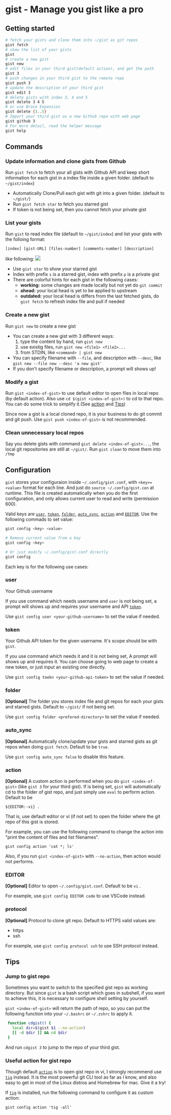 # gist - Manage you gist like a pro
## Getting started
```bash
# fetch your gists and clone them into ~/gist as git repos
gist fetch
# show the list of your gists
gist
# create a new gist
gist new
# edit files in your third gist(default action), and get the path
gist 3
# push changes in your third gist to the remote repo
gist push 3
# update the description of your third gist
gist edit 3
# delete gists with index 3, 4 and 5
gist delete 3 4 5
# or use Brace Expansion
gist delete {3..5}
# Import your third gist as a new Github repo with web page
gist github 3
# For more detail, read the helper message
gist help
```
## Commands
### Update information and clone gists from Github
Run `gist fetch` to fetch your all gists with Github API and keep short information for each gist in a index file inside a given folder. (default to `~/gist/index`)
- Automatically Clone/Pull each gist with git into a given folder. (default to `~/gist/`)
- Run `gist fetch star` to fetch you starred gist
- If token is not being set, then you cannot fetch your private gist

### List your gists
Run `gist` to read index file (default to `~/gist/index`) and list your gists with the folloing format:
``` 
[index] [gist-URL] [files-number] [comments-number] [description]
```
like following:
![](https://i.imgur.com/CP6ZL2G.png)

- Use `gist star` to show your starred gist
- Index with prefix `s` is a starred gist, index with prefix `p` is a private gist
- There are colorful hints for each gist in the following cases:
    - **working:** some changes are made locally but not yet do `git commit`
    - **ahead:** your local head is yet to be applied to upstream
    - **outdated:** your local head is differs from the last fetched gists, do `gist fetch` to refresh index file and pull if needed
    
### Create a new gist
Run `gist new` to create a new gist
- You can create a new gist with 3 different ways:
    1. type the content by hand, run `gist new`
    2. use existig files, run `gist new <file1> <file2>...`
    3. from STDIN, like `<command> | gist new`
- You can specify filename with `--file`, and description with `--desc`, like `gist new --file new --desc 'a new gist'`
- If you don't specify filename or description, a prompt will shows up!

### Modify a gist
Run `gist <index-of-gist>` to use default editor to open files in local repo (by default action). Also use `cd $(gist <index-of-gist>)` to cd to that repo. You can do some trick to simplify it.(See [action](#action) and [Tips](#Tips))

Since now a gist is a local cloned repo, it is your business to do git commit and git push. Use `gist push <index-of-gist>` is not recommended.

### Clean unnecessary local repos
Say you delete gists with command `gist delete <index-of-gist>...`, the local git repositories are still at `~/gist/`. Run `gist clean` to move them into `/tmp`
    
## Configuration
`gist` stores your configuraion inside `~/.config/gist.conf`, with `<key>=<value>` format for each line. And just do `source ~/.config/gist.con` at runtime. This file is created automatically when you do the first configuration, and only allows current user to read and write (permission 600).

Valid keys are [`user`](#user), [`token`](#token), [`folder`](#folder), [`auto_sync`](#auto_sync), [`action`](#action) and [`EDITOR`](#EDITOR). Use the following commads to set value:
``` bash
gist config <key> <value>

# Remove current value from a key
gist config <key>

# Or just modify ~/.config/gist.conf directly
gist config
```
Each key is for the following use cases:

### user
Your Github username

If you use command which needs username and `user` is not being set, a prompt will shows up and requires your username and API [`token`](#token). 

Use `gist config user <your-github-username>` to set the value if needed.

### token
Your Github API token for the given username. It's scope should be with `gist`.

If you use command which needs it and it is not being set, A prompt will shows up and requires it. You can choose going to web page to create a new token, or just input an existing one directly.

Use `gist config toekn <your-github-api-token>` to set the value if needed.

### folder 
**[Optional]** The folder you stores index file and git repos for each your gists and starred gists. Default to `~/gist/` if not being set.

Use `gist config folder <prefered-directory>` to set the value if needed.

### auto_sync
**[Optional]** Automatically clone/update your gists and starred gists as git repos when doing `gist fetch`. Default to be `true`.

Use `gist config auto_sync false` to disable this feature.

### action
**[Optional]** A custom action is performed when you do `gist <index-of-gist>` (like `gist 3` for your third gist). If is being set, `gist` will automatically cd to the folder of gist repo, and just simply use `eval` to perform action.  Default to be 
```
${EDITOR:-vi} .
```
That is, use default editor or vi (if not set) to open the folder where the git repo of this gist is stored.

For example, you can use the following command to change the action into "print the content of files and list filenames".
```
gist config action 'cat *; ls'
```

Also, if you run `gist <index-of-gist>` with `--no-action`, then action would not performs.

### EDITOR
**[Optional]** Editor to open `~/.config/gist.conf`. Default to be `vi` . 

For example, use `gist config EDITOR code` to use VSCode instead.

### protocol
**[Optional]** Protocol to clone git repo. Default to HTTPS
valid values are:
- https
- ssh

For example, use `gist config protocol ssh` to use SSH protocol instead.

## Tips
### Jump to gist repo
Sometimes you want to switch to the specified gist repo as working directory.
But since `gist` is a bash script which goes in subshell, if you want to achieve this, it is necessary to configure shell setting by yourself. 

`gist <index-of-gist>` will return the path of repo, so you can put the following function into your `~/.bashrc` or `~/.zshrc` to apply it.
```bash
 function cdgist() {
   local dir=$(gist $1 --no-action)
   [[ -d $dir ]] && cd $dir
 }
 ```
 And run `cdgist 3` to jump to the repo of your third gist.
 
### Useful action for gist repo
Though default [`action`](#action) is to open gist repo in vi, I strongly recommend use [`tig`](https://github.com/jonas/tig) instead. It is the most powerful git CLI tool as far as I know, and also easy to get in most of the Linux distros and Homebrew for mac. Give it a try!

If [`tig`](https://github.com/jonas/tig) is installed, run the following command to configure it as custom action:

```
gist config action 'tig -all'
```
